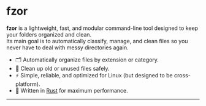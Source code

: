 # fzor

**fzor** is a lightweight, fast, and modular command-line tool designed to keep your folders organized and clean.  
Its main goal is to automatically classify, manage, and clean files so you never have to deal with messy directories again.

- 🗂️ Automatically organize files by extension or category.  
- 🧹 Clean up old or unused files safely.  
- ⚡ Simple, reliable, and optimized for Linux (but designed to be cross-platform).  
- 🐧 Written in [Rust](https://www.rust-lang.org/) for maximum performance.  

---
